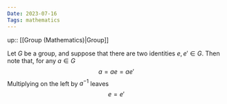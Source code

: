 ```yaml
---
Date: 2023-07-16
Tags: mathematics
---
```

up:: [[Group (Mathematics)|Group]]

Let $G$ be a group, and suppose that there are two identities $e, e' \in G$. Then note that, for any $a \in G$
$$a = a e = a e'$$
Multiplying on the left by $a^{-1}$ leaves
$$e = e'$$
